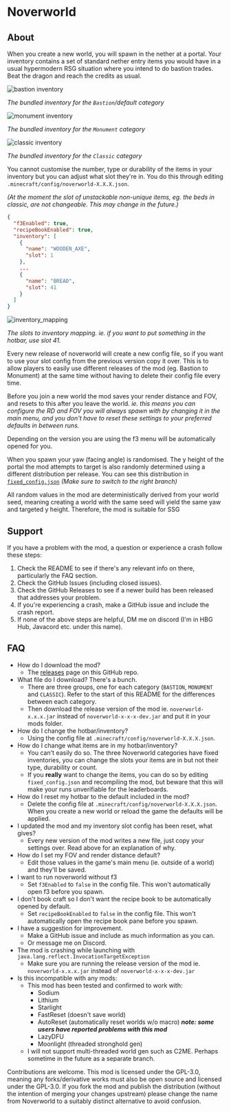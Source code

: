 # Noverworld

## About

When you create a new world, you will spawn in the nether at a portal.
Your inventory contains a set of standard nether entry items you would have in a usual hypermodern RSG situation where
you intend to do bastion trades. Beat the dragon and reach the credits as usual.

![bastion inventory](assets/bastion_inventory.png)

_The bundled inventory for the `Bastion`/default category_

![monument inventory](assets/monument_inventory.png)

_The bundled inventory for the `Monument` category_

![classic inventory](assets/classic_inventory.png)

_The bundled inventory for the `Classic` category_

You cannot customise the number, type or durability of the items in your inventory but you can adjust what slot they're in.
You do this through editing `.minecraft/config/noverworld-X.X.X.json`.

_(At the moment the slot of unstackable non-unique items, eg. the beds in classic, are not changeable. This may change
in the future.)_

```json
{
  "f3Enabled": true,
  "recipeBookEnabled": true,
  "inventory": [
    {
      "name": "WOODEN_AXE",
      "slot": 1
    },
    ...
    {
      "name": "BREAD",
      "slot": 41
    }
  ]
}
```

![inventory_mapping](assets/inventory_mapping.png)

_The slots to inventory mapping. ie. if you want to put something in the hotbar, use slot 41._

Every new release of noverworld will create a new config file, so if you want to use your slot config from the previous
version copy it over. This is to allow players to easily use different releases of the mod (eg. Bastion to Monument)
at the same time without having to delete their config file every time.

Before you join a new world the mod saves your render distance and FOV, and resets to this after you leave the world.
_ie. this means you can configure the RD and FOV you will always spawn with by changing it in the main menu, and you
don't have to reset these settings to your preferred defaults in between runs._

Depending on the version you are using the f3 menu will be automatically opened for you.

When you spawn your yaw (facing angle) is randomised. The y height of the portal the mod attempts to target is also
randomly determined using a different distribution per release. You can see this distribution in
[`fixed_config.json`](src/main/resources/fixed_config.json) _(Make sure to switch to the right branch)_

All random values in the mod are deterministically derived from your world seed, meaning creating a world with the same
seed will yield the same yaw and targeted y height. Therefore, the mod is suitable for SSG

## Support

If you have a problem with the mod, a question or experience a crash follow these steps:
1. Check the README to see if there's any relevant info on there, particularly the FAQ section.
2. Check the GitHub Issues (including closed issues).
3. Check the GitHub Releases to see if a newer build has been released that addresses your problem.
4. If you're experiencing a crash, make a GitHub issue and include the crash report.
5. If none of the above steps are helpful, DM me on discord (I'm in HBG Hub, Javacord etc. under this name).

## FAQ

- How do I download the mod?
  - The [releases](https://github.com/logwet/noverworld/releases/) page on this GitHub repo.
- What file do I download? There's a bunch.
  - There are three groups, one for each category (`BASTION`, `MONUMENT` and `CLASSIC`). Refer to the start of this README for the differences between each category.
  - Then download the release version of the mod ie. `noverworld-x.x.x.jar` instead of `noverworld-x-x-x-dev.jar` and put it in your mods folder.
- How do I change the hotbar/inventory?
  - Using the config file at `.minecraft/config/noverworld-X.X.X.json`.
- How do I change what items are in my hotbar/inventory?
  - You can't easily do so. The three Noverworld categories have fixed inventories, you can change the slots your items are in but not their type, durability or count.
  - If you __really__ want to change the items, you can do so by editing `fixed_config.json` and recompiling the mod, but beware that this will make your runs unverifiable for the leaderboards.
- How do I reset my hotbar to the default included in the mod?
  - Delete the config file at `.minecraft/config/noverworld-X.X.X.json`. When you create a new world or reload the game the defaults will be applied.
- I updated the mod and my inventory slot config has been reset, what gives?
  - Every new version of the mod writes a new file, just copy your settings over. Read above for an explanation of why.
- How do I set my FOV and render distance default?
  - Edit those values in the game's main menu (ie. outside of a world) and they'll be saved.
- I want to run noverworld without f3
  - Set `f3Enabled` to `false` in the config file. This won't automatically open f3 before you spawn.
- I don't book craft so I don't want the recipe book to be automatically opened by default.
  - Set `recipeBookEnabled` to `false` in the config file. This won't automatically open the recipe book pane before you spawn.
- I have a suggestion for improvement.
  - Make a GitHub issue and include as much information as you can.
  - Or message me on Discord.
- The mod is crashing while launching with `java.lang.reflect.InvocationTargetException`
  - Make sure you are running the release version of the mod ie. `noverworld-x.x.x.jar` instead of `noverworld-x-x-x-dev.jar`
- Is this incompatible with any mods:
  - This mod has been tested and confirmed to work with:
    - Sodium
    - Lithium
    - Starlight
    - FastReset (doesn't save world)
    - AutoReset (automatically reset worlds w/o macro) ___note: some users have reported problems with this mod___
    - LazyDFU
    - Moonlight (threaded stronghold gen)
  - I will not support multi-threaded world gen such as C2ME. Perhaps sometime in the future as a separate branch.

Contributions are welcome. This mod is licensed under the GPL-3.0, meaning any forks/derivative works must also be open
source and licensed under the GPL-3.0. If you fork the mod and publish the distribution (without the intention of
merging your changes upstream) please change the name from Noverworld to a suitably distinct alternative to avoid confusion.
